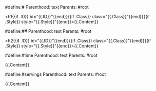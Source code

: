 #define:#
Parenthood: text
Parents: #root

<h1{{if .ID}} id="{{.ID}}"{{end}}{{if .Class}} class="{{.Class}}"{{end}}{{if .Style}} style="{{.Style}}"{{end}}>{{.Content}}</h1>

#define:##
Parenthood: text
Parents: #root

<h2{{if .ID}} id="{{.ID}}"{{end}}{{if .Class}} class="{{.Class}}"{{end}}{{if .Style}} style="{{.Style}}"{{end}}>{{.Content}}</h2>

#define:#time
Parenthood: text
Parents: #root

<div {{if .ID}} id="{{.ID}}"{{end}}{{if .Class}} class="time;{{.Class}}"{{else}} class="time"{{end}}{{if .Style}} style="{{.Style}}"{{end}}>{{.Content}}</div>

#define:#servings
Parenthood: text
Parents: #root

<div {{if .ID}} id="{{.ID}}"{{end}}{{if .Class}} class="servings;{{.Class}}"{{else}} class="servings"{{end}}{{if .Style}} style="{{.Style}}"{{end}}>{{.Content}}</div>
